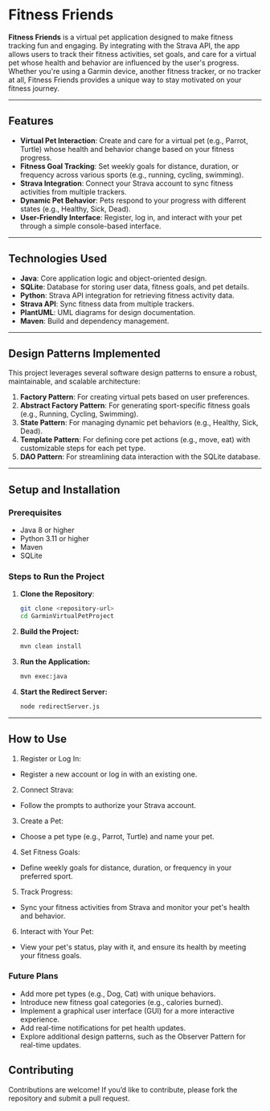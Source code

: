 # Fitness Friends

**Fitness Friends** is a virtual pet application designed to make fitness tracking fun and engaging. By integrating with the Strava API, the app allows users to track their fitness activities, set goals, and care for a virtual pet whose health and behavior are influenced by the user's progress. Whether you're using a Garmin device, another fitness tracker, or no tracker at all, Fitness Friends provides a unique way to stay motivated on your fitness journey.

---

## **Features**
- **Virtual Pet Interaction**: Create and care for a virtual pet (e.g., Parrot, Turtle) whose health and behavior change based on your fitness progress.
- **Fitness Goal Tracking**: Set weekly goals for distance, duration, or frequency across various sports (e.g., running, cycling, swimming).
- **Strava Integration**: Connect your Strava account to sync fitness activities from multiple trackers.
- **Dynamic Pet Behavior**: Pets respond to your progress with different states (e.g., Healthy, Sick, Dead).
- **User-Friendly Interface**: Register, log in, and interact with your pet through a simple console-based interface.

---

## **Technologies Used**
- **Java**: Core application logic and object-oriented design.
- **SQLite**: Database for storing user data, fitness goals, and pet details.
- **Python**: Strava API integration for retrieving fitness activity data.
- **Strava API**: Sync fitness data from multiple trackers.
- **PlantUML**: UML diagrams for design documentation.
- **Maven**: Build and dependency management.

---

## **Design Patterns Implemented**
This project leverages several software design patterns to ensure a robust, maintainable, and scalable architecture:
1. **Factory Pattern**: For creating virtual pets based on user preferences.
2. **Abstract Factory Pattern**: For generating sport-specific fitness goals (e.g., Running, Cycling, Swimming).
3. **State Pattern**: For managing dynamic pet behaviors (e.g., Healthy, Sick, Dead).
4. **Template Pattern**: For defining core pet actions (e.g., move, eat) with customizable steps for each pet type.
5. **DAO Pattern**: For streamlining data interaction with the SQLite database.

---

## **Setup and Installation**

### **Prerequisites**
- Java 8 or higher
- Python 3.11 or higher
- Maven
- SQLite

### **Steps to Run the Project**
1. **Clone the Repository**:
   ```bash
   git clone <repository-url>
   cd GarminVirtualPetProject
   ```
2. **Build the Project:**
    ```bash
    mvn clean install
    ```
3. **Run the Application:**
    ```bash
    mvn exec:java
    ```
4. **Start the Redirect Server:**
    ```bash
    node redirectServer.js
    ```

---
## **How to Use**
1. Register or Log In:
* Register a new account or log in with an existing one.

2. Connect Strava:
* Follow the prompts to authorize your Strava account.

3. Create a Pet:
* Choose a pet type (e.g., Parrot, Turtle) and name your pet.

4. Set Fitness Goals:
* Define weekly goals for distance, duration, or frequency in your preferred sport.

5. Track Progress:
* Sync your fitness activities from Strava and monitor your pet's health and behavior.

6. Interact with Your Pet:
* View your pet's status, play with it, and ensure its health by meeting your fitness goals.

### **Future Plans**
* Add more pet types (e.g., Dog, Cat) with unique behaviors.
* Introduce new fitness goal categories (e.g., calories burned).
* Implement a graphical user interface (GUI) for a more interactive experience.
* Add real-time notifications for pet health updates.
* Explore additional design patterns, such as the Observer Pattern for real-time updates.

## **Contributing**
Contributions are welcome! If you’d like to contribute, please fork the repository and submit a pull request.